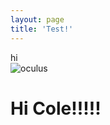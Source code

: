 ```yaml
---
layout: page
title: 'Test!'
---
```

hi  
 ![oculus](https://raw.githubusercontent.com/masonforest/windows98/gh-pages/images/oculus.jpg)


Hi Cole!!!!!
==

